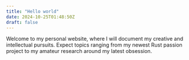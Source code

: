 ```yaml
---
title: "Hello world"
date: 2024-10-25T01:48:50Z
draft: false
---
```


Welcome to my personal website, where I will document my creative and intellectual pursuits. Expect topics ranging from my newest Rust passion project to my amateur research around my latest obsession.
